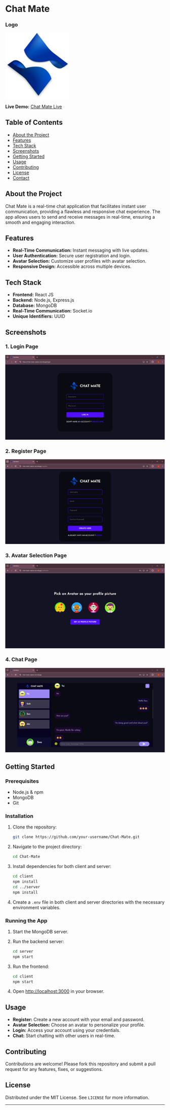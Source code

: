# Chat Mate

### Logo
<img src="client/src/assets/logo.svg" alt="Chat Mate Logo" width="200"/>

**Live Demo:** [Chat Mate Live](https://chat-mate-swatzz.vercel.app/) 
## Table of Contents

- [About the Project](#about-the-project)
- [Features](#features)
- [Tech Stack](#tech-stack)
- [Screenshots](#screenshots)
- [Getting Started](#getting-started)
- [Usage](#usage)
- [Contributing](#contributing)
- [License](#license)
- [Contact](#contact)

## About the Project

Chat Mate is a real-time chat application that facilitates instant user communication, providing a flawless and responsive chat experience. The app allows users to send and receive messages in real-time, ensuring a smooth and engaging interaction.

## Features

- **Real-Time Communication:** Instant messaging with live updates.
- **User Authentication:** Secure user registration and login.
- **Avatar Selection:** Customize user profiles with avatar selection.
- **Responsive Design:** Accessible across multiple devices.

## Tech Stack

- **Frontend:** React JS
- **Backend:** Node.js, Express.js
- **Database:** MongoDB
- **Real-Time Communication:** Socket.io
- **Unique Identifiers:** UUID

## Screenshots

### 1. Login Page
![Login Page](client/src/assets/Loginpage.png)

### 2. Register Page
![Register Page](client/src/assets/Registerpage.png)

### 3. Avatar Selection Page
![Avatar Page](client/src/assets/Avatarpage.png)

### 4. Chat Page
![Chat Page](client/src/assets/Chatpage.png)


## Getting Started

### Prerequisites

- Node.js & npm
- MongoDB
- Git

### Installation

1. Clone the repository:
   ```bash
   git clone https://github.com/your-username/Chat-Mate.git
   ```

2. Navigate to the project directory:
   ```bash
   cd Chat-Mate
   ```

3. Install dependencies for both client and server:
   ```bash
   cd client
   npm install
   cd ../server
   npm install
   ```

4. Create a `.env` file in both client and server directories with the necessary environment variables.

### Running the App

1. Start the MongoDB server.

2. Run the backend server:
   ```bash
   cd server
   npm start
   ```

3. Run the frontend:
   ```bash
   cd client
   npm start
   ```

4. Open [http://localhost:3000](http://localhost:3000) in your browser.

## Usage

- **Register:** Create a new account with your email and password.
- **Avatar Selection:** Choose an avatar to personalize your profile.
- **Login:** Access your account using your credentials.
- **Chat:** Start chatting with other users in real-time.

## Contributing

Contributions are welcome! Please fork this repository and submit a pull request for any features, fixes, or suggestions.

## License

Distributed under the MIT License. See `LICENSE` for more information.

---
